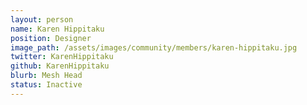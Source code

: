 ```yaml
---
layout: person
name: Karen Hippitaku
position: Designer
image_path: /assets/images/community/members/karen-hippitaku.jpg
twitter: KarenHippitaku
github: KarenHippitaku
blurb: Mesh Head
status: Inactive
---
```

